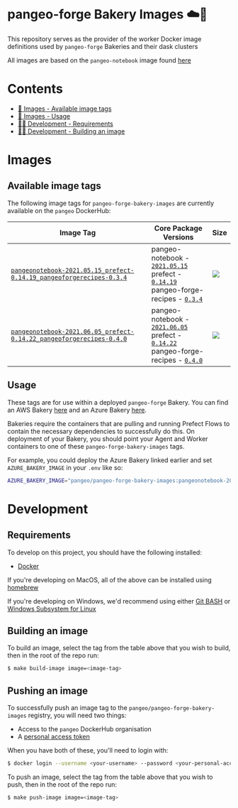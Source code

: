 # pangeo-forge Bakery Images ☁️🍞

This repository serves as the provider of the worker Docker image definitions used by `pangeo-forge` Bakeries and their dask clusters

All images are based on the `pangeo-notebook` image found [here](https://github.com/pangeo-data/pangeo-docker-images)

# Contents

* [📸 Images - Available image tags](#available-image-tags)
* [📸 Images - Usage](#usage)
* [🧑‍💻 Development - Requirements](#requirements)
* [🧑‍💻 Development - Building an image](#building-an-image)

# Images

## Available image tags

The following image tags for `pangeo-forge-bakery-images` are currently available on the `pangeo` DockerHub:

| Image Tag | Core Package Versions | Size |
|-----------|-----------------------|------|
| [`pangeonotebook-2021.05.15_prefect-0.14.19_pangeoforgerecipes-0.3.4`](./images/pangeonotebook-2021.05.15_prefect-0.14.19_pangeoforgerecipes-0.3.4)|pangeo-notebook - [`2021.05.15`](https://hub.docker.com/layers/pangeo/pangeo-notebook/2021.05.15/images/sha256-fffe116656367f88642f14d080a8ca26fd6c82042458bf6f1e603b551916493e?context=repo)<br>prefect - [`0.14.19`](https://github.com/PrefectHQ/prefect/releases/tag/0.14.19)<br>pangeo-forge-recipes - [`0.3.4`](https://github.com/pangeo-forge/pangeo-forge-recipes/releases/tag/0.3.4)| ![](https://img.shields.io/docker/image-size/pangeo/pangeo-forge-bakery-images/pangeonotebook-2021.05.15_prefect-0.14.19_pangeoforgerecipes-0.3.4) |
| [`pangeonotebook-2021.06.05_prefect-0.14.22_pangeoforgerecipes-0.4.0`](./images/pangeonotebook-2021.06.05_prefect-0.14.22_pangeoforgerecipes-0.4.0)|pangeo-notebook - [`2021.06.05`](https://hub.docker.com/layers/pangeo/pangeo-notebook/2021.06.05/images/sha256-fffe116656367f88642f14d080a8ca26fd6c82042458bf6f1e603b551916493e?context=repo)<br>prefect - [`0.14.22`](https://github.com/PrefectHQ/prefect/releases/tag/0.14.22)<br>pangeo-forge-recipes - [`0.4.0`](https://github.com/pangeo-forge/pangeo-forge-recipes/releases/tag/0.4.0)| ![](https://img.shields.io/docker/image-size/pangeo/pangeo-forge-bakery-images/pangeonotebook-2021.06.05_prefect-0.14.22_pangeoforgerecipes-0.4.0) |

## Usage

These tags are for use within a deployed `pangeo-forge` Bakery. You can find an AWS Bakery [here](https://github.com/pangeo-forge/pangeo-forge-aws-bakery) and an Azure Bakery [here](https://github.com/pangeo-forge/pangeo-forge-azure-bakery).

Bakeries require the containers that are pulling and running Prefect Flows to contain the necessary dependencies to successfully do this. On deployment of your Bakery, you should point your Agent and Worker containers to one of these `pangeo-forge-bakery-images` tags.

For example, you could deploy the Azure Bakery linked earlier and set `AZURE_BAKERY_IMAGE` in your `.env` like so:

```bash
AZURE_BAKERY_IMAGE="pangeo/pangeo-forge-bakery-images:pangeonotebook-2021.05.15_prefect-0.14.19_pangeoforgerecipes-0.3.4"
```

# Development

## Requirements

To develop on this project, you should have the following installed:

* [Docker](https://docs.docker.com/get-docker/)

If you're developing on MacOS, all of the above can be installed using [homebrew](https://brew.sh/)

If you're developing on Windows, we'd recommend using either [Git BASH](https://gitforwindows.org/) or [Windows Subsystem for Linux](https://docs.microsoft.com/en-us/windows/wsl/install-win10)

## Building an image

To build an image, select the tag from the table above that you wish to build, then in the root of the repo run:

```bash
$ make build-image image=<image-tag>
```

## Pushing an image

To successfully push an image tag to the `pangeo/pangeo-forge-bakery-images` registry, you will need two things:

* Access to the `pangeo` DockerHub organisation
* A [personal access token](https://docs.docker.com/docker-hub/access-tokens/)

When you have both of these, you'll need to login with:

```bash
$ docker login --username <your-username> --password <your-personal-access-token>
```

To push an image, select the tag from the table above that you wish to push, then in the root of the repo run:

```bash
$ make push-image image=<image-tag>
```
